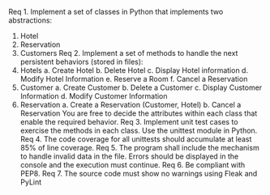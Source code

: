 Req 1. Implement a set of classes in Python that
implements two abstractions:
1. Hotel
2. Reservation
3. Customers
Req 2. Implement a set of methods to handle the
next persistent behaviors (stored in files):
1. Hotels
a. Create Hotel
b. Delete Hotel
c. Display Hotel information
d. Modify Hotel Information
e. Reserve a Room
f. Cancel a Reservation
2. Customer
a. Create Customer
b. Delete a Customer
c. Display Customer Information
d. Modify Customer Information
3. Reservation
a. Create a Reservation (Customer,
Hotel)
b. Cancel a Reservation
You are free to decide the attributes within each
class that enable the required behavior.
Req 3. Implement unit test cases to exercise the
methods in each class. Use the unittest module in
Python.
Req 4. The code coverage for all unittests should
accumulate at least 85% of line coverage.
Req 5. The program shall include the mechanism
to handle invalid data in the file. Errors should be
displayed in the console and the execution must
continue.
Req 6. Be compliant with PEP8.
Req 7. The source code must show no warnings
using Fleak and PyLint